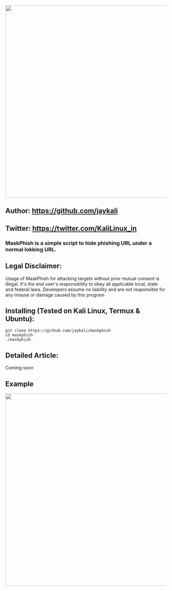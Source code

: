 <p align="center">
	<img src="https://i.imgur.com/plp3lJu.jpg" width="600px" hight="100px">
</p>

## Author: https://github.com/jaykali
## Twitter: https://twitter.com/KaliLinux_in


### MaskPhish is a simple script to hide phishing URL under a normal lokking URL.


## Legal Disclaimer:
Usage of MaskPhish for attacking targets without prior mutual consent is illegal. It's the end user's responsibility to obey all applicable local, state and federal laws. Developers assume no liability and are not responsible for any misuse or damage caused by this program

## Installing (Tested on Kali Linux, Termux & Ubuntu):

```
git clone https://github.com/jaykali/maskphish
cd maskphish
./maskphish
```
## Detailed Article:
Coming soon

## Example
<p align="center">
	<img src="https://i.imgur.com/1JsWv4I.png" width="600px">
</p>

